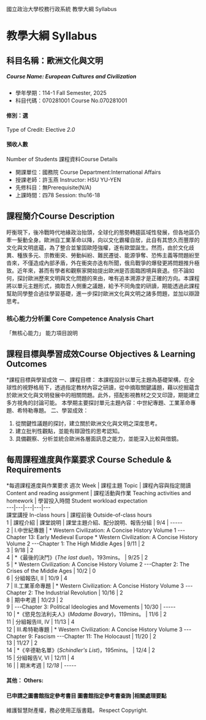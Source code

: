 國立政治大學校務行政系統 教學大綱 Syllabus
# 教學大綱 Syllabus
##  科目名稱：歐洲文化與文明
#####  Course Name: European Cultures and Civilization
  * 學年學期：114-1 Fall Semester, 2025 
  * 科目代碼：070281001 Course No.070281001
#### 修別：選
Type of Credit: Elective 
_2.0_
#### 預收人數
Number of Students
課程資料Course Details
  * 開課單位：國務院 Course Department:International Affairs 
  * 授課老師：許玉燕 Instructor: HSU YU-YEN 
  * 先修科目：無Prerequisite(N/A)
  * 上課時間：四78 Session: thu16-18 
##  課程簡介Course Description
盱衡現下，後冷戰時代地緣政治抬頭，全球化的態勢轉趨區域性發展，但各地區仍牽一髮動全身。歐洲自工業革命以降，向以文化霸權自居，此自有其悠久而豐厚的文化與文明底蘊，為了整合並鞏固歐陸強權，遂有歐盟誕生。然而，由於文化歧異、種族多元、宗教衝突、勞動糾紛、難民遷徙、能源爭奪、恐怖主義等問題紛至沓來，不僅造成內部矛盾，外在衝突亦迭有所聞，俄烏戰爭的爆發更將問題推升極致。近年來，甚而有學者和觀察家開始提出歐洲是否面臨困境與衰退。但不論如何，探討歐洲歷來文明與文化問題的來由，唯有追本溯源才是正確的方向。本課程將以單元主題形式，摘取吾人側重之議題，給予不同角度的研讀，期能透過此課程幫助同學整合過往學習基礎，進一步探討歐洲文化與文明之諸多問題，並加以辯證思考。
###  核心能力分析圖 Core Competence Analysis Chart
「無核心能力」 
能力項目說明
##  課程目標與學習成效Course Objectives & Learning Outcomes 
*課程目標與學習成效
一、課程目標：
本課程設計以單元主題為基礎架構，在全球性的視野格局下，透過指定教材內容之研讀，從中摘取關鍵議題，藉以挖掘蘊含於歐洲文化與文明發展中的相關問題。此外，搭配影視教材之交叉印證，期能建立多方視角的討論可能。
本學期主要探討單元主題內容：中世紀專題、工業革命專題、希特勒專題。
二、學習成效：
1) 從關鍵性議題的探討，建立關於歐洲文化與文明之深度思考。
2) 建立批判性觀點，並能有辯證性的思考認知。
3) 具備觀察、分析並統合歐洲各層面訊息之能力，並能深入比較與借鏡。
##  每周課程進度與作業要求 Course Schedule & Requirements
*每週課程進度與作業要求
週次 Week |  課程主題 Topic |  課程內容與指定閱讀 Content and reading assignment |  課程活動與作業 Teaching activities and homework |  學習投入時間 Student workload expectation  
---|---|---|---|---  
課堂講授 In-class hours |  課程前後 Outside-of-class hours  
1 |  課程介紹 |  課堂說明 |  課堂主題介紹、配分說明、報告分組 |  9/4 |  -----  
2 |  I.中世紀專題 |  * Western Civilization: A Concise History Volume 1 ---Chapter 13: Early Medieval Europe * Western Civilization: A Concise History Volume 2 ---Chapter 1: The High Middle Ages |  9/11 |  2  
3 |  9/18 |  2  
4 |  *《最後的決鬥》(_The last duel_)，193mins。 |  9/25 |  2  
5 |  * Western Civilization: A Concise History Volume 2 ---Chapter 2: The Crises of the Middle Ages |  10/2 |  0  
6 |  分組報告I, II |  10/9 |  4  
7 |  II.工業革命專題 |  * Western Civilization: A Concise History Volume 3 ---Chapter 2: The Industrial Revolution |  10/16 |  2  
8 |  期中考週 |  _10/23_ |  2  
9 |  ---Chapter 3: Political Ideologies and Movements |  10/30 |  -----  
10 |  *《慾見包法利夫人》(_Madame Bovary_)，119mins。 |  11/6 |  2  
11 |  分組報告III, IV |  11/13 |  4  
12 |  III.希特勒專題 |  * Western Civilization: A Concise History Volume 3 ---Chapter 9: Fascism ---Chapter 11: The Holocaust |  11/20 |  2  
13 |  11/27 |  2  
14 |  *《辛德勒名單》(_Schindler's List_)，195mins。 |  12/4 |  2  
15 |  分組報告V, VI |  12/11 |  4  
16 |  |  期末考週 |  _12/18_ |  -----  
####  其他： Others:
####  已申請之圖書館指定參考書目  圖書館指定參考書查詢 |相關處理要點
維護智慧財產權，務必使用正版書籍。 Respect Copyright.